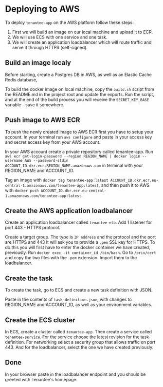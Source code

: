# Deploying to AWS

To deploy `tenantee-app` on the AWS platform follow these steps:

1. First we will build an image on our local machine and upload it to ECR.
2. We will use ECS with one service and one task.
3. We will create an application loadbalancer which will route traffic and serve it through HTTPS (self-signed).

## Build an image localy

Before starting, create a Postgres DB in AWS, as well as an Elastic Cache Redis database,

To build the docker image on local machine, copy the `build.sh` script from the README.md in the project root and update the exports.
Run the script, and at the end of the build process you will receive the `SECRET_KEY_BASE` variable - save it somewhere.

## Push image to AWS ECR

To push the newly created image to AWS ECR first you have to setup your account.
In your terminal run `aws configure` and paste in your access key and secret access key from your AWS account.

In your AWS account create a private repository called tenantee-app.
Run `aws ecr get-login-password --region REGION_NAME | docker login --username AWS --password-stdin ACCOUNT_ID.dkr.ecr.REGION_NAME.amazonaws.com` in terminal with
your REGION_NAME and ACCOUNT_ID.

Tag an image with `docker tag tenantee-app:latest ACCOUNT_ID.dkr.ecr.eu-central-1.amazonaws.com/tenantee-app:latest`,
and then push it to AWS with `docker push ACCOUNT_ID.dkr.ecr.eu-central-1.amazonaws.com/tenantee-app:latest`.

## Create the AWS application loadbalancer

Create an application loadbalancer called `tenantee-elb`.
Add 1 listener for port 443 - HTTPS protocol.

Create a target group. 
The type is `IP address` and the protocol and the port are HTTPS and 443
It will ask you to provide a `.pem` SSL key for HTTPS.
To do this you will first have to enter the docker container we have created, previously.
Run `docker exec -it container_id /bin/bash`.
Go to `/priv/cert` and copy the two files with the `.pem` extension.
Import them to the loadbalancer.

## Create the task

To create the task, go to ECS and create a new task definition with JSON.

Paste in the contents of `task-definition.json`, with changes to REGION_NAME and ACCOUNT_ID,
as well as your environment variables.

## Create the ECS cluster

In ECS, create a cluster called `tenantee-app`.
Then create a service called `tenantee-service`.
For the service choose the latest revision for the task-definition.
For networking select a security group that allows traffic on port 443.
And for the loadbalancer, select the one we have created previously.

## Done

In your browser paste in the loadbalancer endpoint and you should be greeted with Tenantee's
homepage.

